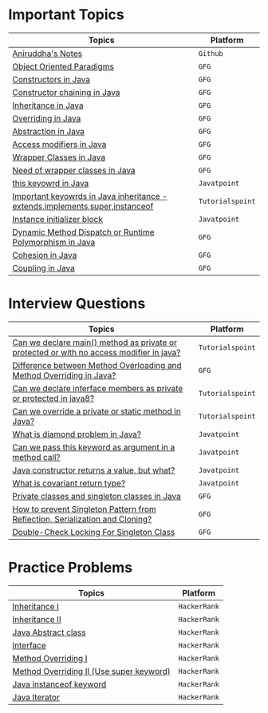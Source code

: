 # Important Topics

|Topics | Platform|
|-------|---------|
| [Aniruddha's Notes]()| `Github`
| [Object Oriented Paradigms](https://www.geeksforgeeks.org/object-oriented-programming-oops-concept-in-java/) | `GFG`
| [Constructors in Java](https://www.geeksforgeeks.org/constructors-in-java/) | `GFG`
| [Constructor chaining in Java](https://www.geeksforgeeks.org/constructor-chaining-java-examples/) | `GFG`
| [Inheritance in Java](https://www.geeksforgeeks.org/inheritance-in-java/) | `GFG`
| [Overriding in Java](https://www.geeksforgeeks.org/overriding-in-java/) | `GFG`
| [Abstraction in Java](https://www.geeksforgeeks.org/abstraction-in-java-2/) | `GFG`
| [Access modifiers in Java](https://www.geeksforgeeks.org/access-modifiers-java/) | `GFG`
| [Wrapper Classes in Java](https://www.geeksforgeeks.org/wrapper-classes-java/) | `GFG`
| [Need of wrapper classes in Java](https://www.geeksforgeeks.org/need-of-wrapper-classes-in-java/) | `GFG`
| [this keyowrd in Java](https://www.javatpoint.com/this-keyword) | `Javatpoint`
| [Important keyowrds in Java inheritance - extends,implements,super,instanceof](https://www.tutorialspoint.com/java/java_inheritance.htm) | `Tutorialspoint`
| [Instance initializer block](https://www.javatpoint.com/instance-initializer-block) | `Javatpoint`
| [Dynamic Method Dispatch or Runtime Polymorphism in Java](https://www.geeksforgeeks.org/dynamic-method-dispatch-runtime-polymorphism-java/) | `GFG`
| [Cohesion in Java](https://www.geeksforgeeks.org/cohesion-in-java/) | `GFG`
| [Coupling in Java](https://www.geeksforgeeks.org/coupling-in-java/) | `GFG`

# Interview Questions

|Topics | Platform|
|-------|---------|
| [Can we declare main() method as private or protected or with no access modifier in java?](https://www.tutorialspoint.com/can-we-declare-main-method-as-private-or-protected-or-with-no-access-modifier-in-java) | `Tutorialspoint`
| [Difference between Method Overloading and Method Overriding in Java?](https://www.geeksforgeeks.org/difference-between-method-overloading-and-method-overriding-in-java/) | `GFG`
| [Can we declare interface members as private or protected in java8?](https://www.tutorialspoint.com/can-we-declare-interface-members-as-private-or-protected-in-java8) | `Tutorialspoint`
| [Can we override a private or static method in Java?](https://www.tutorialspoint.com/can-we-override-a-private-or-static-method-in-java) | `Tutorialspoint`
| [What is diamond problem in Java?](https://www.javatpoint.com/what-is-diamond-problem-in-java) | `Javatpoint`
| [Can we pass this keyword as argument in a method call?](https://www.javatpoint.com/this-keyword#:~:text=this%3A%20to%20pass%20as%20an%20argument%20in%20the%20method) | `Javatpoint`
| [Java constructor returns a value, but what?](https://www.javatpoint.com/java-constructor-returns-a-value-but-what) | `Javatpoint`
| [What is covariant return type?](https://www.javatpoint.com/covariant-return-type) | `Javatpoint`
| [Private classes and singleton classes in Java](https://www.geeksforgeeks.org/private-constructors-and-singleton-classes-in-java/) | `GFG`
| [How to prevent Singleton Pattern from Reflection, Serialization and Cloning?](https://www.geeksforgeeks.org/prevent-singleton-pattern-reflection-serialization-cloning/) | `GFG`
| [Double-Check Locking For Singleton Class](https://www.geeksforgeeks.org/java-program-to-demonstrate-the-double-check-locking-for-singleton-class/) | `GFG`

# Practice Problems

|Topics | Platform|
|-------|---------|
| [Inheritance I](https://www.hackerrank.com/challenges/java-inheritance-1/problem?isFullScreen=true) | `HackerRank`
| [Inheritance II](https://www.hackerrank.com/challenges/java-inheritance-2/problem?isFullScreen=true) | `HackerRank`
| [Java Abstract class](https://www.hackerrank.com/challenges/java-abstract-class/problem?isFullScreen=true) | `HackerRank`
| [Interface](https://www.hackerrank.com/challenges/java-interface/problem?isFullScreen=true) | `HackerRank`
| [Method Overriding I](https://www.hackerrank.com/challenges/java-method-overriding/problem?isFullScreen=true) | `HackerRank`
| [Method Overriding II (Use super keyword)](https://www.hackerrank.com/challenges/java-method-overriding-2-super-keyword/problem?isFullScreen=true) | `HackerRank`
| [Java instanceof keyword](https://www.hackerrank.com/challenges/java-instanceof-keyword/problem?isFullScreen=true) | `HackerRank`
| [Java Iterator](https://www.hackerrank.com/challenges/java-iterator/problem?isFullScreen=true) | `HackerRank`